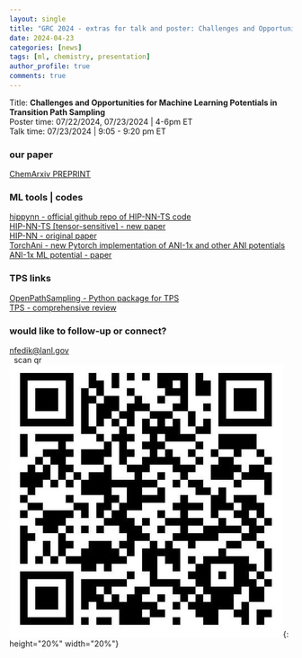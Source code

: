 ```yaml
---
layout: single
title: "GRC 2024 - extras for talk and poster: Challenges and Opportunities for Machine Learning Potentials in Transition Path Sampling"
date: 2024-04-23
categories: [news]
tags: [ml, chemistry, presentation]
author_profile: true
comments: true
---
```

Title: **Challenges and Opportunities for Machine Learning Potentials in Transition Path Sampling**  
Poster time: 07/22/2024,  07/23/2024  | 4-6pm ET   
Talk time:  07/23/2024  | 9:05 - 9:20 pm ET

### our paper
[ChemArxiv PREPRINT](https://chemrxiv.org/engage/chemrxiv/article-details/669eb1ff01103d79c549d42c)  

### ML tools | codes  
<i class="fab fa-fw fa-github"></i> [hippynn - official github repo of HIP-NN-TS code](https://github.com/lanl/hippynn)  
[HIP-NN-TS [tensor-sensitive] - new paper](https://pubs.aip.org/aip/jcp/article/158/18/184108/2889493/Lightweight-and-effective-tensor-sensitivity-for)     
[HIP-NN - original paper](https://pubs.aip.org/aip/jcp/article/148/24/241715/960039/Hierarchical-modeling-of-molecular-energies-using)    
 <i class="fab fa-fw fa-github"></i>[TorchAni - new Pytorch implementation of ANI-1x and other ANI potentials](https://github.com/aiqm/torchani)      
[ANI-1x ML potential - paper](https://pubs.rsc.org/en/content/articlelanding/2017/sc/c6sc05720a)      
       
### TPS links
    
[OpenPathSampling - Python package for TPS](http://openpathsampling.org/latest/)        
[TPS - comprehensive review](https://www.annualreviews.org/content/journals/10.1146/annurev.physchem.53.082301.113146) 
  


### would like to follow-up or connect? 
<i class="fas fa-fw fa-envelope-square"></i> nfedik@lanl.gov   
&nbsp;<i class="fab fa-linkedin"></i> scan qr  
![](/assets/images/linkedin_nfedik_qr.jpeg){: height="20%" width="20%"}
<i class="fa fa-gear fa-spin fa-2x" style="color: red"></i>





<!-- {: .text-left .credit style="font-size: 70%"} -->


